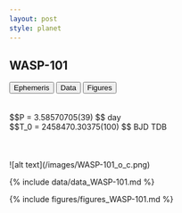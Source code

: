 ```yaml
---
layout: post
style: planet
---
```

<script src="../js/planets.js"></script>

## WASP-101

<!-- Tab links -->
<div class="tab">
<button class="tablinks" onclick="openCity(event, 'Ephemeris')">Ephemeris</button>
<button class="tablinks" onclick="openCity(event, 'Data')">Data</button>
<button class="tablinks" onclick="openCity(event, 'Figures')">Figures</button>
</div>

<!-- Tab content -->
<div id="Ephemeris" class="tabcontent" markdown="1">
<br/><br/>
$$P = 3.58570705(39) $$ day <br/>
$$T_0 = 2458470.30375(100) $$ BJD TDB
<br/><br/>
<br/><br/>
![alt text](/images/WASP-101_o_c.png)
</div>


<div id="Data" class="tabcontent" markdown="1">

{% include data/data_WASP-101.md %}

</div>

<div id="Figures" class="tabcontent" markdown="1">
{% include figures/figures_WASP-101.md %}
</div>


<script src="../js/tabs.js"></script>


